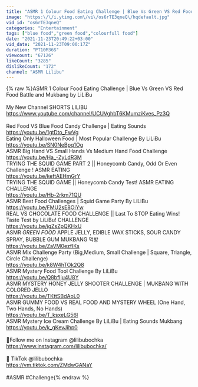```yaml
---
title: "ASMR 1 Colour Food Eating Challenge | Blue Vs Green VS Red Food Battle and Mukbang by LiLiBu"
image: "https:\/\/i.ytimg.com\/vi\/os6rTE3qneQ\/hqdefault.jpg"
vid_id: "os6rTE3qneQ"
categories: "Entertainment"
tags: ["blue food","green food","colourfull food"]
date: "2021-11-23T20:49:22+03:00"
vid_date: "2021-11-23T09:00:17Z"
duration: "PT10M36S"
viewcount: "67126"
likeCount: "3285"
dislikeCount: "172"
channel: "ASMR Lilibu"
---
```

{% raw %}ASMR 1 Colour Food Eating Challenge | Blue Vs Green VS Red Food Battle and Mukbang by LiLiBu<br /><br />My New Channel SHORTS LILIBU <a rel="nofollow" target="blank" href="https://www.youtube.com/channel/UCUVghbT6KMumziKves_Pz3Q">https://www.youtube.com/channel/UCUVghbT6KMumziKves_Pz3Q</a><br /><br />Red Food VS Blue Food Candy Challenge | Eating Sounds<br /><a rel="nofollow" target="blank" href="https://youtu.be/1gtDto_FwVg">https://youtu.be/1gtDto_FwVg</a><br />Eating Only Halloween Food | Most Popular Challenge By LiLiBu<br /><a rel="nofollow" target="blank" href="https://youtu.be/SN0NeBpq1Og">https://youtu.be/SN0NeBpq1Og</a><br />ASMR Big Hand VS Small Hands Vs Medium Hand Food Challenge<br /><a rel="nofollow" target="blank" href="https://youtu.be/Ha_-ZyLdR3M">https://youtu.be/Ha_-ZyLdR3M</a><br />TRYING THE SQUID GAME PART 2 || Honeycomb Candy, Odd Or Even Challenge ! ASMR EATING<br /><a rel="nofollow" target="blank" href="https://youtu.be/keftAEHmGrY">https://youtu.be/keftAEHmGrY</a><br />TRYING THE SQUID GAME || Honeycomb Candy Test! ASMR EATING CHALLENGE<br /><a rel="nofollow" target="blank" href="https://youtu.be/Hb-2rkm71QU">https://youtu.be/Hb-2rkm71QU</a><br />ASMR Best Food Challenges | Squid Game Party By LiLiBu<br /><a rel="nofollow" target="blank" href="https://youtu.be/FMU2sE8OiYw">https://youtu.be/FMU2sE8OiYw</a><br />REAL VS CHOCOLATE FOOD CHALLENGE || Last To STOP Eating Wins! Taste Test by LiLiBu! CHALLENGE<br /><a rel="nofollow" target="blank" href="https://youtu.be/igZsZpQKHxU">https://youtu.be/igZsZpQKHxU</a><br />ASMR *GREEN FOOD* APPLE JELLY, EDIBLE WAX STICKS, SOUR CANDY SPRAY, BUBBLE GUM MUKBANG 먹방<br /><a rel="nofollow" target="blank" href="https://youtu.be/ZaVM0ezfIKs">https://youtu.be/ZaVM0ezfIKs</a><br />ASMR Mix Challenge Party (Big,Medium, Small Challenge | Square, Triangle, Circle Challenge)<br /><a rel="nofollow" target="blank" href="https://youtu.be/k8W4hTOk2Q8">https://youtu.be/k8W4hTOk2Q8</a><br />ASMR Mystery Food Tool Challenge By LiLiBu<br /><a rel="nofollow" target="blank" href="https://youtu.be/Q8bfIju4U8Y">https://youtu.be/Q8bfIju4U8Y</a><br />ASMR MYSTERY HONEY JELLY SHOOTER CHALLENGE | MUKBANG WITH COLORED JELLO<br /><a rel="nofollow" target="blank" href="https://youtu.be/TKttSBdAoL0">https://youtu.be/TKttSBdAoL0</a><br />ASMR GUMMY FOOD VS REAL FOOD AND MYSTERY WHEEL (One Hand, Two Hands, No Hands)<br /><a rel="nofollow" target="blank" href="https://youtu.be/T_ksxeLG56I">https://youtu.be/T_ksxeLG56I</a><br />ASMR Mystery Ice Cream Challenge By LiLiBu | Eating Sounds Mukbang<br /><a rel="nofollow" target="blank" href="https://youtu.be/k_gKevJihp0">https://youtu.be/k_gKevJihp0</a><br /><br />🎀Follow me on Instagram @lilibubochka<br /><a rel="nofollow" target="blank" href="https://www.instagram.com/lilibubochka/">https://www.instagram.com/lilibubochka/</a><br /><br />🎵 TikTok @lilibubochka<br /><a rel="nofollow" target="blank" href="https://vm.tiktok.com/ZMdwGANaY">https://vm.tiktok.com/ZMdwGANaY</a><br /><br />#ASMR #Challenge{% endraw %}
